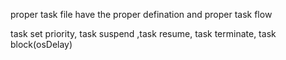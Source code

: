 proper task file have the proper defination and proper task flow 

task set priority, task suspend ,task resume, task terminate, task block(osDelay)
